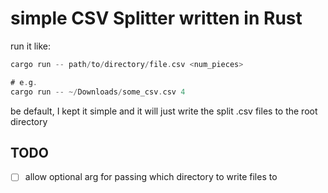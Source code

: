 # simple CSV Splitter written in Rust 

run it like: 
```rust
cargo run -- path/to/directory/file.csv <num_pieces>

# e.g. 
cargo run -- ~/Downloads/some_csv.csv 4
```

be default, I kept it simple and it will just write the split .csv files to the root directory

## TODO
- [ ] allow optional arg for passing which directory to write files to
